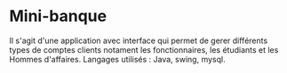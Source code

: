 # Mini-banque
Il s'agit d'une application avec interface qui permet de gerer différents types de comptes clients notament les fonctionnaires, les étudiants et les Hommes d'affaires.
Langages utilisés : Java, swing, mysql.
